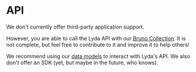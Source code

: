 # API

We don't currently offer third-party application support.

However, you are able to call the Lyda API with our [Bruno Collection](https://github.com/targoninc/lyda-docs/tree/main/bruno-collection/Lyda).
It is not complete, but feel free to contribute to it and improve it to help others!

We recommend using our [data models](/api/data-models) to interact with Lyda's API.
We also don't offer an SDK (yet, but maybe in the future, who knows).
